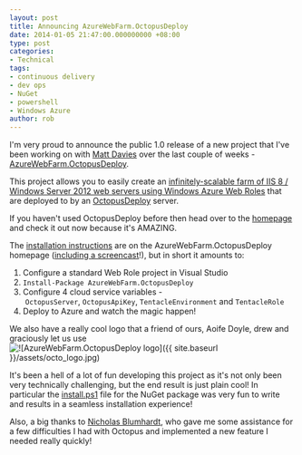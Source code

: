 ```yaml
---
layout: post
title: Announcing AzureWebFarm.OctopusDeploy
date: 2014-01-05 21:47:00.000000000 +08:00
type: post
categories:
- Technical
tags:
- continuous delivery
- dev ops
- NuGet
- powershell
- Windows Azure
author: rob
---
```



I'm very proud to announce the public 1.0 release of a new project that I've been working on with [Matt Davies](http://blog.mdavies.net/) over the last couple of weeks - [AzureWebFarm.OctopusDeploy](https://github.com/MRCollective/AzureWebFarm.OctopusDeploy).



This project allows you to easily create an [infinitely-scalable farm of IIS 8 / Windows Server 2012 web servers using Windows Azure Web Roles](http://www.windowsazure.com/en-us/services/cloud-services/) that are deployed to by an [OctopusDeploy](http://octopusdeploy.com/) server.



If you haven't used OctopusDeploy before then head over to the [homepage](http://octopusdeploy.com) and check it out now because it's AMAZING.



The [installation instructions](https://github.com/MRCollective/AzureWebFarm.OctopusDeploy#installation-instructions) are on the AzureWebFarm.OctopusDeploy homepage ([including a screencast](http://youtu.be/2-tdTMt4dfE)!), but in short it amounts to:


1. Configure a standard Web Role project in Visual Studio
2. `Install-Package AzureWebFarm.OctopusDeploy`
3. Configure 4 cloud service variables - `OctopusServer`, `OctopusApiKey`, `TentacleEnvironment` and `TentacleRole`
4. Deploy to Azure and watch the magic happen!



We also have a really cool logo that a friend of ours, Aoife Doyle, drew and graciously let us use![![AzureWebFarm.OctopusDeploy logo]({{ site.baseurl }}/assets/octo_logo.jpg)](http://media.robdmoore.id.au/uploads/2014/01/octo_logo.jpg)







It's been a hell of a lot of fun developing this project as it's not only been very technically challenging, but the end result is just plain cool! In particular the [install.ps1](https://github.com/MRCollective/AzureWebFarm.OctopusDeploy/blob/master/AzureWebFarm.OctopusDeploy/Tools/install.ps1) file for the NuGet package was very fun to write and results in a seamless installation experience!



Also, a big thanks to [Nicholas Blumhardt](https://twitter.com/nblumhardt), who gave me some assistance for a few difficulties I had with Octopus and implemented a new feature I needed really quickly!

